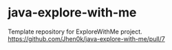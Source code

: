 # java-explore-with-me
Template repository for ExploreWithMe project.
https://github.com/Jhen0k/java-explore-with-me/pull/7
